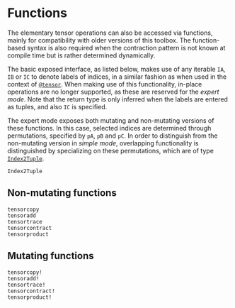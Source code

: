 # Functions

The elementary tensor operations can also be accessed via functions, mainly for
compatibility with older versions of this toolbox. The function-based syntax is also
required when the contraction pattern is not known at compile time but is rather determined
dynamically.

The basic exposed interface, as listed below, makes use of any iterable `IA`, `IB` or `IC`
to denote labels of indices, in a similar fashion as when used in the context of
[`@tensor`](@ref). When making use of this functionality, in-place operations are no longer
supported, as these are reserved for the *expert mode*. Note that the return type is only
inferred when the labels are entered as tuples, and also `IC` is specified.

The expert mode exposes both mutating and non-mutating versions of these functions. In this
case, selected indices are determined through permutations, specified by `pA`, `pB` and
`pC`. In order to distinguish from the non-mutating version in *simple mode*, overlapping
functionality is distinguished by specializing on these permutations, which are of type
[`Index2Tuple`](@ref).

```@docs
Index2Tuple
```

## Non-mutating functions

```@docs
tensorcopy
tensoradd
tensortrace
tensorcontract
tensorproduct
```

## Mutating functions

```@docs
tensorcopy!
tensoradd!
tensortrace!
tensorcontract!
tensorproduct!
```
